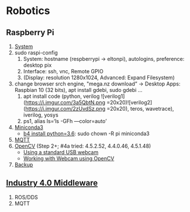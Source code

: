 # Robotics

## Raspberry Pi

1. [System](https://www.raspberrypi.org/software/)
2. sudo raspi-config
   1. System: hostname (respberrypi -> eltonpi), autologins, preference: desktop pix
   2. Interface: ssh, vnc, Remote GPIO
   3. (Display: resolution 1280x1024, Advanced: Expand Filesystem)
3. change browser srch engine, 
"mega.nz download” → Desktop Apps: Raspbian 10 (32 bits), apt install gdebi, sudo gdebi …
   1. apt install code (python, verilog ![verilog1](https://i.imgur.com/3a5QbtN.png =20x20)![verilog2](https://i.imgur.com/2zUvdSz.png =20x20), teros, wavetrace), iverilog, yosys
   2. ps1, alias ls=‘ls -GFh —color=auto’
4. [Miniconda3](https://www.anegron.site/2020/06/18/how-to-install-conda-and-docker-on-your-raspberry-pi/)
    * [b4 install python=3.6](https://medium.com/linux-on-raspberry-pi4/raspberry-pi%E5%AE%89%E8%A3%9Dopencv%E8%88%87jupyter-%E9%80%8F%E9%81%8Econda%E6%96%B9%E6%B3%95-d0752743478): sudo chown -R pi miniconda3
5. [MQTT](https://blog.gtwang.org/iot/raspberry-pi/raspberry-pi-mosquitto-mqtt-broker-iot-integration/)
6. [OpenCV](https://www.pyimagesearch.com/2019/09/16/install-opencv-4-on-raspberry-pi-4-and-raspbian-buster/) (Step 2+; #4a tried: 4.5.2.52, 4.4.0.46, 4.5.1.48)
   * [Using a standard USB webcam](https://www.raspberrypi.org/documentation/usage/webcams/)
   * [Working with Webcam using OpenCV](https://subscription.packtpub.com/book/hardware_and_creative/9781785285066/7/ch07lvl1sec41/working-with-webcam-using-opencv)
1. [Backup](https://www.raspberrypi.org/documentation/linux/filesystem/backup.md)

## [Industry 4.0 Middleware](https://mediatum.ub.tum.de/doc/1470362/1470362.pdf)

1. ROS/DDS
2. MQTT
